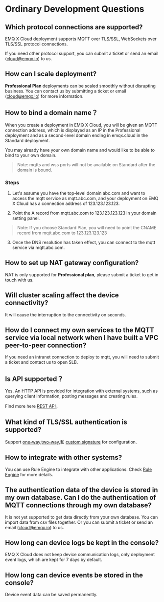 # Ordinary Development Questions


## Which protocol connections are supported?
EMQ X Cloud deployment supports MQTT over TLS/SSL, WebSockets over TLS/SSL protocol connections.

If you need other protocol support, you can submit a ticket or send an email (cloud@emqx.io) to us.


## How can I scale deployment?

**Professional Plan** deployments can be scaled smoothly without disrupting business. You can contact us by submitting a ticket or email (cloud@emqx.io) for more information.

## How to bind a domain name？

When you create a deployment in EMQ X Cloud, you will be given an MQTT connection address, which is displayed as an IP in the Professional deployment and as a second-level domain ending in emqx.cloud in the Standard deployment.

You may already have your own domain name and would like to be able to bind to your own domain.

> Note: mqtts and wss ports will not be available on Standard after the domain is bound.

### Steps
1. Let's assume you have the top-level domain abc.com and want to access the mqtt service as mqtt.abc.com, and your deployment on EMQ X Cloud has a connection address of 123.123.123.123.

2. Point the A record from mqtt.abc.com to 123.123.123.123 in your domain setting panel.

> Note: If you choose Standard Plan, you will need to point the CNAME record from mqtt.abc.com to 123.123.123.123

3. Once the DNS resolution has taken effect, you can connect to the mqtt service via mqtt.abc.com.

## How to set up NAT gateway configuration?
NAT is only supported for **Professional plan**, please submit a ticket to get in touch with us.


## Will cluster scaling affect the device connectivity?
It will cause the interruption to the connectivity on seconds.

## How do I connect my own services to the MQTT service via local network when I have built a VPC peer-to-peer connection?
If you need an intranet connection to deploy to mqtt, you will need to submit a ticket and contact us to open SLB.

## Is API supported？
Yes. An HTTP API is provided for integration with external systems, such as querying client information, posting messages and creating rules.

Find more here [REST API](../api/api_overview.md)。

## What kind of TLS/SSL authentication is supported?
Support [one-way](../deployments/tls_ssl.md),[two-way](../deployments/tls_ssl.md),和 [custom signature](../deployments/tls_ssl.md) for configuration.


## How to integrate with other systems?
You can use Rule Engine to integrate with other applications. Check [Rule Engine](../rule_engine/introduction.md) for more details.

## The authentication data of the device is stored in my own database. Can I do the authentication of MQTT connections through my own database?
It is not yet supported to get data directly from your own database. You can import data from csv files together. Or you can submit a ticket or send an email (cloud@emqx.io) to us.


## How long can device logs be kept in the console?
EMQ X Cloud does not keep device communication logs, only deployment event logs, which are kept for 7 days by default.


## How long can device events be stored in the console?
Device event data can be saved permanently.



